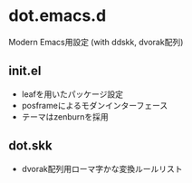 # dot.emacs.d

Modern Emacs用設定 (with ddskk, dvorak配列)

## init.el
- leafを用いたパッケージ設定
- posframeによるモダンインターフェース
- テーマはzenburnを採用

## dot.skk
- dvorak配列用ローマ字かな変換ルールリスト


